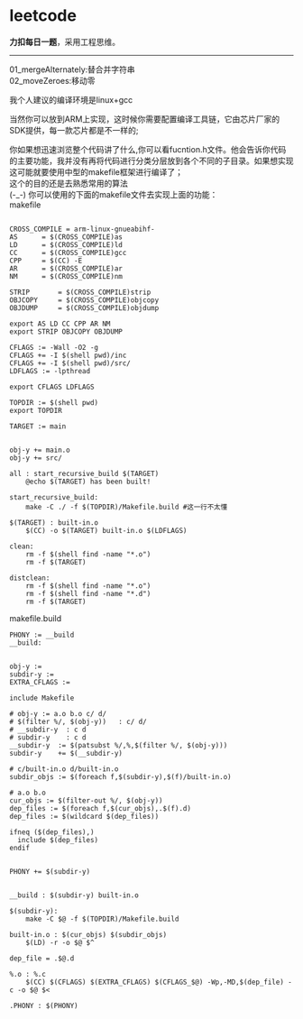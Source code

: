 # leetcode
**力扣每日一题**，采用工程思维。
***
01_mergeAlternately:替合并字符串<br />
02_moveZeroes:移动零<br />





我个人建议的编译环境是linux+gcc<br />

当然你可以放到ARM上实现，这时候你需要配置编译工具链，它由芯片厂家的SDK提供，每一款芯片都是不一样的;<br />

你如果想迅速浏览整个代码讲了什么,你可以看fucntion.h文件。他会告诉你代码的主要功能，我并没有再将代码进行分类分层放到各个不同的子目录。如果想实现这可能就要使用中型的makefile框架进行编译了；<br />
这个的目的还是去熟悉常用的算法<br />
(-_-)
你可以使用的下面的makefile文件去实现上面的功能：<br />
makefile<br />
```shell

CROSS_COMPILE = arm-linux-gnueabihf-
AS		= $(CROSS_COMPILE)as
LD		= $(CROSS_COMPILE)ld
CC		= $(CROSS_COMPILE)gcc
CPP		= $(CC) -E
AR		= $(CROSS_COMPILE)ar
NM		= $(CROSS_COMPILE)nm

STRIP		= $(CROSS_COMPILE)strip
OBJCOPY		= $(CROSS_COMPILE)objcopy
OBJDUMP		= $(CROSS_COMPILE)objdump

export AS LD CC CPP AR NM
export STRIP OBJCOPY OBJDUMP

CFLAGS := -Wall -O2 -g
CFLAGS += -I $(shell pwd)/inc 
CFLAGS += -I $(shell pwd)/src/
LDFLAGS := -lpthread

export CFLAGS LDFLAGS

TOPDIR := $(shell pwd)
export TOPDIR

TARGET := main


obj-y += main.o
obj-y += src/

all : start_recursive_build $(TARGET)
	@echo $(TARGET) has been built!

start_recursive_build:
	make -C ./ -f $(TOPDIR)/Makefile.build #这一行不太懂

$(TARGET) : built-in.o
	$(CC) -o $(TARGET) built-in.o $(LDFLAGS)

clean:
	rm -f $(shell find -name "*.o")
	rm -f $(TARGET)

distclean:
	rm -f $(shell find -name "*.o")
	rm -f $(shell find -name "*.d")
	rm -f $(TARGET)
```
makefile.build<br />
```shell
PHONY := __build
__build:


obj-y :=
subdir-y :=
EXTRA_CFLAGS :=

include Makefile

# obj-y := a.o b.o c/ d/
# $(filter %/, $(obj-y))   : c/ d/
# __subdir-y  : c d
# subdir-y    : c d
__subdir-y	:= $(patsubst %/,%,$(filter %/, $(obj-y)))
subdir-y	+= $(__subdir-y)

# c/built-in.o d/built-in.o
subdir_objs := $(foreach f,$(subdir-y),$(f)/built-in.o)

# a.o b.o
cur_objs := $(filter-out %/, $(obj-y))
dep_files := $(foreach f,$(cur_objs),.$(f).d)
dep_files := $(wildcard $(dep_files))

ifneq ($(dep_files),)
  include $(dep_files)
endif


PHONY += $(subdir-y)


__build : $(subdir-y) built-in.o

$(subdir-y):
	make -C $@ -f $(TOPDIR)/Makefile.build

built-in.o : $(cur_objs) $(subdir_objs)
	$(LD) -r -o $@ $^

dep_file = .$@.d

%.o : %.c
	$(CC) $(CFLAGS) $(EXTRA_CFLAGS) $(CFLAGS_$@) -Wp,-MD,$(dep_file) -c -o $@ $<
	
.PHONY : $(PHONY)
```